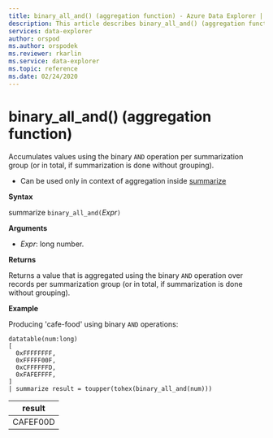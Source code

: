 ```yaml
---
title: binary_all_and() (aggregation function) - Azure Data Explorer | Microsoft Docs
description: This article describes binary_all_and() (aggregation function) in Azure Data Explorer.
services: data-explorer
author: orspod
ms.author: orspodek
ms.reviewer: rkarlin
ms.service: data-explorer
ms.topic: reference
ms.date: 02/24/2020
---
```

# binary_all_and() (aggregation function)

Accumulates values using the binary `AND` operation per summarization group (or in total, if summarization is done without grouping).

* Can be used only in context of aggregation inside [summarize](summarizeoperator.md)

**Syntax**

summarize `binary_all_and(`*Expr*`)`

**Arguments**

* *Expr*: long number.

**Returns**

Returns a value that is aggregated using the binary `AND` operation over records per summarization group (or in total, if summarization is done without grouping).

**Example**

Producing 'cafe-food' using binary `AND` operations:

```kusto
datatable(num:long)
[
  0xFFFFFFFF, 
  0xFFFFF00F,
  0xCFFFFFFD,
  0xFAFEFFFF,
]
| summarize result = toupper(tohex(binary_all_and(num)))
```

|result|
|---|
|CAFEF00D|